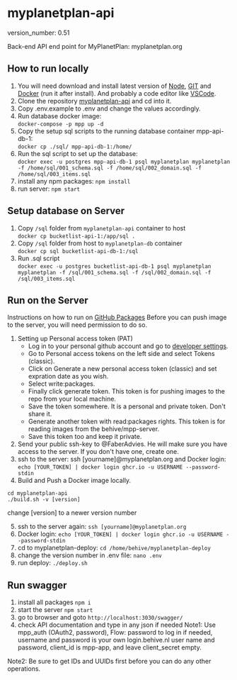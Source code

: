 # myplanetplan-api

version_number: 0.51

Back-end API end point for MyPlanetPlan: myplanetplan.org

## How to run locally

1.  You will need download and install latest version of [Node](https://nodejs.org/en/), [GIT](https://git-scm.org) and [Docker](https://www.docker.com/) (run it after install). And probably a code editor like [VSCode](https://code.visualstudio.com/).
2.  Clone the repository [myplanetplan-api](https://github.com/FaberAdvies/myplanetplan-api) and cd into it.
3.  Copy .env.example to .env and change the values accordingly.
4.  Run database docker image: \
    `docker-compose -p mpp up -d`
5.  Copy the setup sql scripts to the running database container mpp-api-db-1: \
    `docker cp ./sql/ mpp-api-db-1:/home/`
6.  Run the sql script to set up the database: \
    `docker exec -u postgres mpp-api-db-1 psql myplanetplan myplanetplan -f /home/sql/001_schema.sql -f /home/sql/002_domain.sql -f /home/sql/003_items.sql`
7.  install any npm packages: `npm install`
8.  run server: `npm start`


## Setup database on Server
1. Copy `/sql` folder from `myplanetplan-api` container to host \
    `docker cp bucketlist-api-1:/app/sql .`
2. Copy `/sql` folder from host to `myplanetplan-db` container  \
    `docker cp sql bucketlist-api-db-1:/sql`
3. Run .sql script \
    `docker exec -u postgres bucketlist-api-db-1 psql myplanetplan myplanetplan -f /sql/001_schema.sql -f /sql/002_domain.sql -f /sql/003_items.sql`

## Run on the Server

Instructions on how to run on [GitHub Packages](https://github.com/features/packages)
Before you can push image to the server, you will need permission to do so.

1. Setting up Personal access token (PAT)
   - Log in to your personal github account and go to [developer settings](https://github.com/settings/apps).
   - Go to Personal access tokens on the left side and select Tokens (classic).
   - Click on Generate a new personal access token (classic) and set expration date as you wish.
   - Select write:packages.
   - Finally click generate token. This token is for pushing images to the repo from your local machine.
   - Save the token somewhere. It is a personal and private token. Don't share it.
   - Generate another token with read:packages rights. This token is for reading images from the behive/mpp-server.
   - Save this token too and keep it private.
2. Send your public ssh-key to @FaberAdvies. He will make sure you have access to the server. If you don't have one, create one.
3. ssh to the server: ssh [yourname]@myplanetplan.org and Docker login: `echo [YOUR_TOKEN] | docker login ghcr.io -u USERNAME --password-stdin`
4. Build and Push a Docker image locally.

```
cd myplanetplan-api
./build.sh -v [version]
```

change [version] to a newer version number

5. ssh to the server again: `ssh [yourname]@myplanetplan.org`
6. Docker login: `echo [YOUR_TOKEN] | docker login ghcr.io -u USERNAME --password-stdin`
7. cd to myplanetplan-deploy: `cd /home/behive/myplanetplan-deploy`
8. change the version number in .env file: `nano .env`
9. run deploy: `./deploy.sh`

## Run swagger

1. install all packages `npm i`
2. start the server `npm start`
3. go to browser and goto `http://localhost:3030/swagger/`
4. check API documentation and type in any json if needed
   Note1: Use mpp_auth (OAuth2, password), Flow: password to log in if needed, username and password is your own login.behive.nl user name and password, client_id is mpp-app, and leave client_secret empty.

Note2: Be sure to get IDs and UUIDs first before you can do any other operations.
